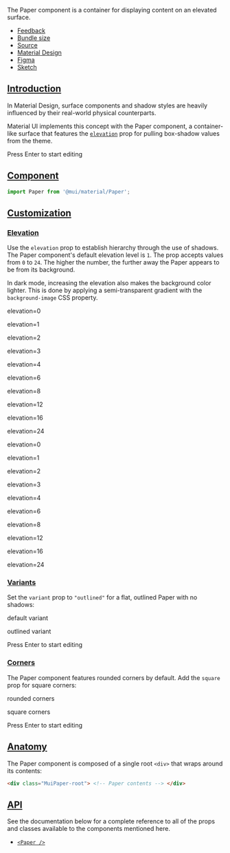 The Paper component is a container for displaying content on an elevated surface.

-   [Feedback](https://github.com/mui/material-ui/labels/component%3A%20Paper)
-   [Bundle size](https://bundlephobia.com/package/@mui/material@latest "Scroll down to 'Exports Analysis' for a more detailed report.")
-   [Source](https://github.com/mui/material-ui/tree/v6.4.11/packages/mui-material/src/Paper)
-   [Material Design](https://m2.material.io/design/environment/elevation.html)
-   [Figma](https://mui.com/store/items/figma-react/?utm_source=docs&utm_medium=referral&utm_campaign=component-link-header)
-   [Sketch](https://mui.com/store/items/sketch-react/?utm_source=docs&utm_medium=referral&utm_campaign=component-link-header)

## [Introduction](https://v6.mui.com/material-ui/react-card/#introduction)

In Material Design, surface components and shadow styles are heavily influenced by their real-world physical counterparts.

Material UI implements this concept with the Paper component, a container-like surface that features the [`elevation`](https://v6.mui.com/material-ui/react-card/#elevation) prop for pulling box-shadow values from the theme.

Press Enter to start editing

## [Component](https://v6.mui.com/material-ui/react-card/#component)

```jsx
import Paper from '@mui/material/Paper';
```

## [Customization](https://v6.mui.com/material-ui/react-card/#customization)

### [Elevation](https://v6.mui.com/material-ui/react-card/#elevation)

Use the `elevation` prop to establish hierarchy through the use of shadows. The Paper component's default elevation level is `1`. The prop accepts values from `0` to `24`. The higher the number, the further away the Paper appears to be from its background.

In dark mode, increasing the elevation also makes the background color lighter. This is done by applying a semi-transparent gradient with the `background-image` CSS property.

elevation=0

elevation=1

elevation=2

elevation=3

elevation=4

elevation=6

elevation=8

elevation=12

elevation=16

elevation=24

elevation=0

elevation=1

elevation=2

elevation=3

elevation=4

elevation=6

elevation=8

elevation=12

elevation=16

elevation=24

### [Variants](https://v6.mui.com/material-ui/react-card/#variants)

Set the `variant` prop to `"outlined"` for a flat, outlined Paper with no shadows:

default variant

outlined variant

Press Enter to start editing

### [Corners](https://v6.mui.com/material-ui/react-card/#corners)

The Paper component features rounded corners by default. Add the `square` prop for square corners:

rounded corners

square corners

Press Enter to start editing

## [Anatomy](https://v6.mui.com/material-ui/react-card/#anatomy)

The Paper component is composed of a single root `<div>` that wraps around its contents:

```html
<div class="MuiPaper-root"> <!-- Paper contents --> </div>
```

## [API](https://v6.mui.com/material-ui/react-card/#api)

See the documentation below for a complete reference to all of the props and classes available to the components mentioned here.

-   [`<Paper />`](https://v6.mui.com/material-ui/api/paper/)